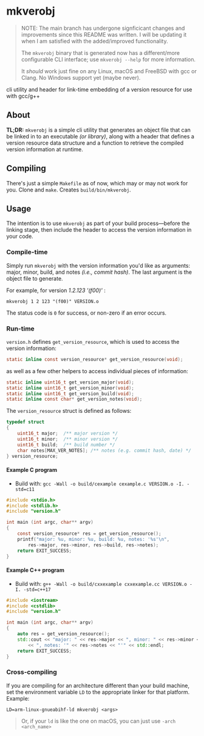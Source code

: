 # mkverobj

> NOTE: The main branch has undergone signficicant changes and improvements since this README was written. I will be updating it when I am satisfied with the added/improved functionality.
>
> The `mkverobj` binary that is generated now has a different/more configurable CLI interface; use `mkverobj --help` for more information.
>
> It *should* work just fine on any Linux, macOS and FreeBSD with gcc or Clang. No Windows support yet (maybe never).

cli utility and header for link-time embedding of a version resource for use with gcc/g++

## About

**TL;DR:** `mkverobj` is a simple cli utility that generates an object file that can be linked in to an executable *(or library)*, along with a header that defines a version resource data structure and a function to retrieve the compiled version information at runtime.

## Compiling

There's just a simple `Makefile` as of now, which may or may not work for you. Clone and `make`. Creates `build/bin/mkverobj`.

## Usage

The intention is to use `mkverobj` as part of your build process&mdash;before the linking stage, then include the header to access the version information in your code.

### Compile-time

Simply run `mkverobj` with the version information you'd like as arguments: major, minor, build, and notes *(i.e., commit hash)*. The last argument is the object file to generate.

For example, for version *1.2.123 '(f00)'* :

`mkverobj 1 2 123 "(f00)" VERSION.o`

The status code is `0` for success, or non-zero if an error occurs.

### Run-time

`version.h` defines `get_version_resource`, which is used to access the version information:

```c
static inline const version_resource* get_version_resource(void);
```

as well as a few other helpers to access individual pieces of information:

```c
static inline uint16_t get_version_major(void);
static inline uint16_t get_version_minor(void);
static inline uint16_t get_version_build(void);
static inline const char* get_version_notes(void);
```

The `version_resource` struct is defined as follows:

```c
typedef struct
{
    uint16_t major;  /** major version */
    uint16_t minor;  /** minor version */
    uint16_t build;  /** build number */
    char notes[MAX_VER_NOTES]; /** notes (e.g. commit hash, date) */
} version_resource;
```

#### Example C program

- Build with: `gcc -Wall -o build/cexample cexample.c VERSION.o -I. -std=c11`

```c
#include <stdio.h>
#include <stdlib.h>
#include "version.h"

int main (int argc, char** argv)
{
    const version_resource* res = get_version_resource();
    printf("major: %u, minor: %u, build: %u, notes: '%s'\n",
        res->major, res->minor, res->build, res->notes);
    return EXIT_SUCCESS;
}
```

#### Example C++ program

- Build with: `g++ -Wall -o build/cxxexample cxxexample.cc VERSION.o -I. -std=c++17`

```cpp
#include <iostream>
#include <cstdlib>
#include "version.h"

int main (int argc, char** argv)
{
    auto res = get_version_resource();
    std::cout << "major: " << res->major << ", minor: " << res->minor << ", build: " << res->build
        << ", notes: '" << res->notes << "'" << std::endl;
    return EXIT_SUCCESS;
}
```

### Cross-compiling

If you are compiling for an architecture different than your build machine, set the environment variable `LD` to the appropriate linker for that platform. Example:

`LD=arm-linux-gnueabihf-ld mkverobj <args>`

> Or, if your `ld` is like the one on macOS, you can just use `-arch <arch_name>`
